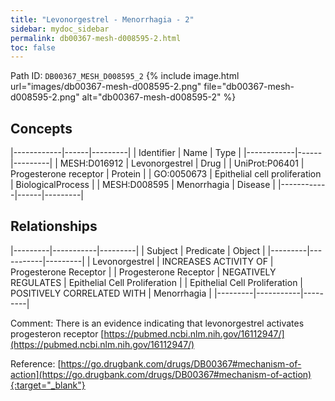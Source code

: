```yaml
---
title: "Levonorgestrel - Menorrhagia - 2"
sidebar: mydoc_sidebar
permalink: db00367-mesh-d008595-2.html
toc: false 
---
```



Path ID: `DB00367_MESH_D008595_2`
{% include image.html url="images/db00367-mesh-d008595-2.png" file="db00367-mesh-d008595-2.png" alt="db00367-mesh-d008595-2" %}

## Concepts

|------------|------|---------|
| Identifier | Name | Type    |
|------------|------|---------|
| MESH:D016912 | Levonorgestrel | Drug |
| UniProt:P06401 | Progesterone receptor | Protein |
| GO:0050673 | Epithelial cell proliferation | BiologicalProcess |
| MESH:D008595 | Menorrhagia | Disease |
|------------|------|---------|

## Relationships

|---------|-----------|---------|
| Subject | Predicate | Object  |
|---------|-----------|---------|
| Levonorgestrel | INCREASES ACTIVITY OF | Progesterone Receptor |
| Progesterone Receptor | NEGATIVELY REGULATES | Epithelial Cell Proliferation |
| Epithelial Cell Proliferation | POSITIVELY CORRELATED WITH | Menorrhagia |
|---------|-----------|---------|

Comment: There is an evidence indicating that levonorgestrel activates progesteron receptor [https://pubmed.ncbi.nlm.nih.gov/16112947/](https://pubmed.ncbi.nlm.nih.gov/16112947/)

Reference: [https://go.drugbank.com/drugs/DB00367#mechanism-of-action](https://go.drugbank.com/drugs/DB00367#mechanism-of-action){:target="_blank"}